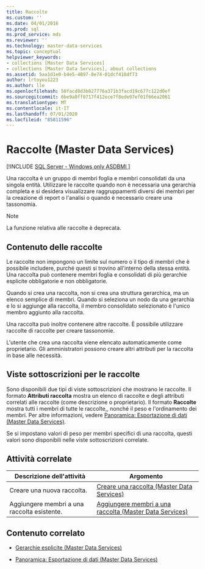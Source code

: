 ```yaml
---
title: Raccolte
ms.custom: ''
ms.date: 04/01/2016
ms.prod: sql
ms.prod_service: mds
ms.reviewer: ''
ms.technology: master-data-services
ms.topic: conceptual
helpviewer_keywords:
- collections [Master Data Services]
- collections [Master Data Services], about collections
ms.assetid: 5aa1d1e0-b4e5-4897-8e74-01dcf418df73
author: lrtoyou1223
ms.author: lle
ms.openlocfilehash: 50facd8d3b827776a371b3facd19c677c122d0ef
ms.sourcegitcommit: 6be9a0ff0717f412ece7f8ede07ef01f66ea2061
ms.translationtype: MT
ms.contentlocale: it-IT
ms.lasthandoff: 07/01/2020
ms.locfileid: "85811596"
---
```

# <a name="collections-master-data-services"></a>Raccolte (Master Data Services)

[!INCLUDE [SQL Server - Windows only ASDBMI  ](../includes/applies-to-version/sql-windows-only-asdbmi.md)]

  Una raccolta è un gruppo di membri foglia e membri consolidati da una singola entità. Utilizzare le raccolte quando non è necessaria una gerarchia completa e si desidera visualizzare raggruppamenti diversi dei membri per la creazione di report o l'analisi o quando è necessario creare una tassonomia.  
  
> [!NOTE]  
>  La funzione relativa alle raccolte è deprecata.  
  
## <a name="what-collections-contain"></a>Contenuto delle raccolte  
 Le raccolte non impongono un limite sul numero o il tipo di membri che è possibile includere, purché questi si trovino all'interno della stessa entità. Una raccolta può contenere membri foglia e consolidati di più gerarchie esplicite obbligatorie e non obbligatorie.  
  
 Quando si crea una raccolta, non si crea una struttura gerarchica, ma un elenco semplice di membri. Quando si seleziona un nodo da una gerarchia e lo si aggiunge alla raccolta, il membro consolidato selezionato è l'unico membro aggiunto alla raccolta.  
  
 Una raccolta può inoltre contenere altre raccolte. È possibile utilizzare raccolte di raccolte per creare tassonomie.  
  
 L'utente che crea una raccolta viene elencato automaticamente come proprietario. Gli amministratori possono creare altri attributi per la raccolta in base alle necessità.  
  
## <a name="subscription-views-for-collections"></a>Viste sottoscrizioni per le raccolte  
 Sono disponibili due tipi di viste sottoscrizioni che mostrano le raccolte. Il formato **Attributi raccolta** mostra un elenco di raccolte e degli attributi correlati alle raccolte (come descrizione o proprietario). Il formato **Raccolte** mostra tutti i membri di tutte le raccolte,, nonché il peso e l'ordinamento dei membri. Per altre informazioni, vedere [Panoramica: Esportazione di dati &#40;Master Data Services&#41;](../master-data-services/overview-exporting-data-master-data-services.md).  
  
 Se si impostano valori di peso per membri specifici di una raccolta, questi valori sono disponibili nelle viste sottoscrizioni correlate.  
  
## <a name="related-tasks"></a>Attività correlate  
  
|Descrizione dell'attività|Argomento|  
|----------------------|-----------|  
|Creare una nuova raccolta.|[Creare una raccolta &#40;Master Data Services&#41;](../master-data-services/create-a-collection-master-data-services.md)|  
|Aggiungere membri a una raccolta esistente.|[Aggiungere membri a una raccolta &#40;Master Data Services&#41;](../master-data-services/add-members-to-a-collection-master-data-services.md)|  
  
## <a name="related-content"></a>Contenuto correlato  
  
-   [Gerarchie esplicite &#40;Master Data Services&#41;](../master-data-services/explicit-hierarchies-master-data-services.md)  
  
-   [Panoramica: Esportazione di dati &#40;Master Data Services&#41;](../master-data-services/overview-exporting-data-master-data-services.md)  
  
  
